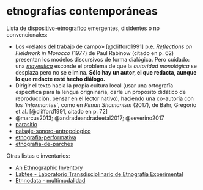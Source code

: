 # etnografías contemporáneas

Lista de [dispositivo-etnografico](dispositivo-etnografico.md) emergentes, disidentes o no convencionales:

* Los «relatos del trabajo de campo» [@clifford1991] p.e. *Reflections on Fieldwork in Morocco* (1977) de Paul Rabinow (citado en p. 62) presentan los modelos discursivos de forma dialógica. Pero cuidado: una *[mayeutica](mayeutica.md)* esconde el problema de que la *autoridad monológica* se desplaza pero no se elimina. **Sólo hay un autor, el que redacta, aunque lo que redacte esté hecho diálogo.**
* Dirigir el texto hacia la propia cultura local (usar una ortografía específica para la lengua origninaria, darle un propósito didático de reproducción, pensar en el lector nativo), haciendo una co-autoría con los *'informantes'*, como en *Piman Shamanism* (2017), de Bahr, Gregorio et al. [@clifford1991, citado en p. 72]
* @marcus2013; @andradeandradeetal2017; @severino2017
* [parasitio](parasitio.md)
* [paisaje-sonoro-antropologico](paisaje-sonoro-antropologico.md)
* [etnografia-performativa](etnografia-performativa.md)
* [etnografia-de-parches](etnografia-de-parches.md)

Otras listas e inventarios:

* [An Ethnographic Inventory](https://xcol.org)
* [Labtee - Laboratorio Transdisciplinario de Etnografía Experimental](https://fic.edu.uy/grupo/labtee-laboratorio-transdisciplinario-de-etnografia-experimental)
* [Ethnodata - multimodalidad](https://www.ethnodata.org/es-es/)
